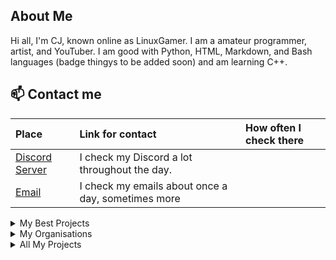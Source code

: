 ## About Me
Hi all, I'm CJ, known online as LinuxGamer. I am a amateur programmer, artist, and YouTuber. I am good with Python, HTML, Markdown, and Bash languages (badge thingys to be added soon) and am learning C++.

## 📫 Contact me
| Place | Link for contact | How often I check there |
| :--- | :--- | :--- |
| [Discord Server](https://discord.gg/s58s2b9Xpr) | I check my Discord a lot throughout the day. |
| [Email](mailto:charl.cj.monke@gmail.com) | I check my emails about once a day, sometimes more |

<details>
<summary>My Best Projects</summary>
<br>
   I have many projects in my repos, but the ones that I want to highlight are the following:   
   
   | Project Name | Languages | Active | My Last Commit To Project |
   | :--- | :--- | :--- | :--- |
   | Pynotes | Python | No | 30 March 2022 |
   | Libresprite | C++ | Yes | 7 February 2022 |
   | Libresprite Dotto | C++ | Yes | My commit was implemented by FManga as I didn't know how to do it properly at the time. |
   | Artsly | Python | Yes | 12 August 2022 |
</details>

<details>
<summary>My Organisations</summary>
<br>
   I am the founder of 3 organisations here on Github (although 1 is inactive).
   
   | Organisation Name | Active (Yes or No) | Link |
   | :--- | :--- | :--- |
   | Artsly | Yes | https://github.com/Artsly |
   | Linux Flights | Yes | https://github.com/Linux-Flights |
   | Pynotes | No | https://github.com/Pynotesteam |
</details>

<details>
<summary>All My Projects</summary>
<br>
   List of all my projects (Active and Non Active):
   
   | Repo Name | Link |
   | :--- | :--- | 
   | Artsly | [HERE](https://github.com/Artsly/Artsly)
   | Pynotes | [HERE](https://github.com/pynotesteam/pynotes)
   | LinuxFlights - Hawk T2 | [HERE](https://github.com/LinuxFlights/HawkT2)
   | LinuxGamer Website | [HERE](https://github.com/LinuxGamer/linuxgamer.github.io)
   | Libresprite Legacy | [HERE](https://github.com/LibreSprite/LibreSprite)
   | Libresprite Dotto | [HERE](https://github.com/LibreSprite/Dotto)
</details>
